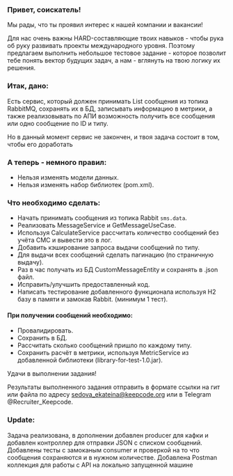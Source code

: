 ### Привет, соискатель!

Мы рады, что ты проявил интерес к нашей компании и вакансии!

Для нас очень важны HARD-составляющие твоих навыков - чтобы рука об руку развивать проекты международного уровня. Поэтому предлагаем выполнить небольшое тестовое задание - которое позволит тебе понять вектор будущих задач, а нам - вглянуть на твою логику их решения.

### Итак, дано:
Есть сервис, который должен принимать List сообщения из топика RabbitMQ, сохранять их в БД, записывать информацию в метрики, а также реализовывать по АПИ возможность получить все сообщения или одно сообщение по ID и типу.

Но в данный момент сервис не закончен, и твоя задача состоит в том, чтобы его доработать

### А теперь - немного правил:

* Нельзя изменять модели данных.
* Нельзя изменять набор библиотек (pom.xml).

### Что необходимо сделать:

* Начать принимать сообщения из топика Rabbit `sms.data`. 
* Реализовать MessageService и GetMessageUseCase. 
* Используя CalculateService рассчитать количество сообщений без учёта СМС и вывести это в лог.
* Добавить кэширование запроса выдачи сообщений по типу.
* Для выдачи всех сообщений сделать пагинацию (по страничную выдачу). 
* Раз в час получать из БД CustomMessageEntity и сохранять в .json файл. 
* Исправить/улучшить предоставленный код.
* Написать тестирование добавленного функционала используя H2 базу в памяти и замокав Rabbit. (минимум 1 тест).  

#### При получении сообщений необходимо:
* Провалидировать. 
* Сохранить в БД. 
* Рассчитать сколько сообщений пришло по каждому типу. 
* Сохранить расчёт в метрики, используя MetricService из добавленной библиотеки (library-for-test-1.0.jar). 

Удачи в выполнении задания!

Результаты выполненного задания отправить в формате ссылки на гит или файла по адресу 
sedova_ekateina@keepcode.org или в Telegram @Recruiter_Keepcode.



### Update:
Задача реализована, в дополнении добавлен producer для кафки и добавлен контроллер для отправки JSON с списком сообщений. Добавлены тесты с замоканым consumer и проверкой на то что сообщения сохраняются и в нужном количестве. Добавлена Postman коллекция для работы с API на локально запущенной машине
